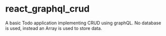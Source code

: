 # react_graphql_crud
A basic Todo application implementing CRUD using graphQL. No database is used, instead an Array is used to store data.

